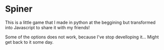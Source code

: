 # Spiner

This is a little game that I made in python at the beggining but transformed into Javascript to share it with my friends! 

Some of the options does not work, because I've stop develloping it... Might get back to it some day.

